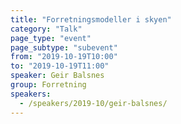 ```yaml
---
title: "Forretningsmodeller i skyen"
category: "Talk"
page_type: "event"
page_subtype: "subevent"
from: "2019-10-19T10:00"
to: "2019-10-19T11:00"
speaker: Geir Balsnes
group: Forretning
speakers:
  - /speakers/2019-10/geir-balsnes/
---
```


